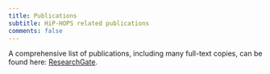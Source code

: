 ```yaml
---
title: Publications
subtitle: HiP-HOPS related publications
comments: false
---
```

A comprehensive list of publications, including many full-text copies, can be found here: [ResearchGate](https://www.researchgate.net/profile/Yiannis_Papadopoulos).